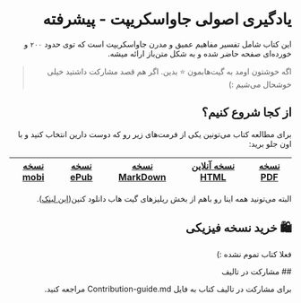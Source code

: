 <div dir="rtl">


# یادگیری اصولی جاواسکریپت - پیشرفته

این کتاب شامل تفسیر مفاهیم عمیق و مدرن جاواسکریپت است که توی حدود `۲۰۰` و خورده‌ای صفحه حاضر شده و به شکل متن‌باز ارائه میشه.

> اگه خوشتون اومد به گیت‌هابمون :star: بدین. اگر هم قصد مشارکت داشتید خیلی خوشحال می‌شیم :)

## از کجا شروع کنیم؟ 

برای مطالعه کتاب می‌تونین یکی از فرمت‌های زیر رو که دوست دارین انتخاب کنید و با اون جلو برید:

| [**نسخه PDF**](https://github.com/Mariotek/advanced-javascript/raw/master/book.pdf)      | [**نسخه آنلاین HTML**](https://advanced-javascript.sayjeyhi.com) | [**نسخه MarkDown**](https://github.com/Mariotek/advanced-javascript/blob/master/book.md#%D9%85%D8%AC%D9%85%D9%88%D8%B9%D9%87-%D8%B3%D9%88%D8%A7%D9%84%D8%A7%D8%AA-%D8%A7%D8%B3%D8%AA%D8%AE%D8%AF%D8%A7%D9%85%DB%8C-%D8%B1%DB%8C%D8%A7%DA%A9%D8%AA) | [**نسخه ePub**](https://github.com/Mariotek/advanced-javascript/raw/master/book.epub) | [**نسخه mobi**](https://github.com/Mariotek/advanced-javascript/raw/master/book.mobi) |
|-------------------|---------------|---------------|--------------------|-------------|

البته می‌تونید همه اینا رو باهم از بخش ریلیزهای گیت هاب دانلود کنین([این لینک](https://github.com/Mariotek/advanced-javascript/releases)).


## 🛍 خرید نسخه فیزیکی 

فعلا کتاب تموم نشده :)


##‌ مشارکت در تالیف

برای مشارکت در تالیف کتاب به فایل Contribution-guide.md مراجعه کنید.

</div>
